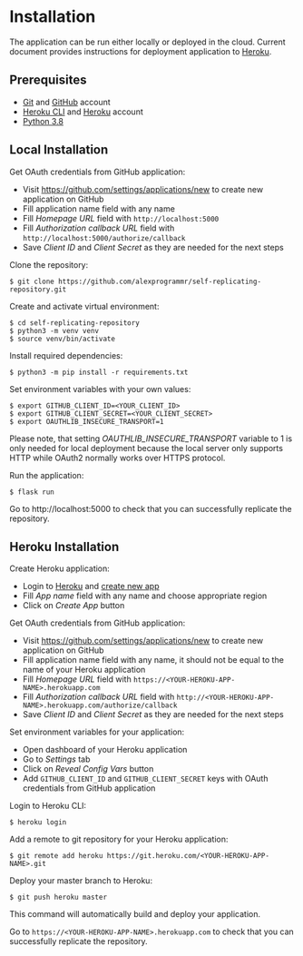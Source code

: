 # Installation

The application can be run either locally or deployed in the cloud. Current document provides instructions for deployment application to [Heroku](https://heroku.com).

## Prerequisites

- [Git](https://git-scm.com/) and [GitHub](https://github.com) account
- [Heroku CLI](https://devcenter.heroku.com/articles/heroku-cli) and [Heroku](https://heroku.com) account
- [Python 3.8](https://www.python.org/)

## Local Installation

Get OAuth credentials from GitHub application:

- Visit https://github.com/settings/applications/new to create new application on GitHub
- Fill application name field with any name
- Fill *Homepage URL* field with `http://localhost:5000`
- Fill *Authorization callback URL* field with `http://localhost:5000/authorize/callback`
- Save *Client ID* and *Client Secret* as they are needed for the next steps

Clone the repository:

```
$ git clone https://github.com/alexprogrammr/self-replicating-repository.git
```

Create and activate virtual environment:

```
$ cd self-replicating-repository
$ python3 -m venv venv
$ source venv/bin/activate
```

Install required dependencies:

```
$ python3 -m pip install -r requirements.txt
```

Set environment variables with your own values:

```
$ export GITHUB_CLIENT_ID=<YOUR_CLIENT_ID>
$ export GITHUB_CLIENT_SECRET=<YOUR_CLIENT_SECRET>
$ export OAUTHLIB_INSECURE_TRANSPORT=1
```

Please note, that setting *OAUTHLIB_INSECURE_TRANSPORT* variable to 1 is only needed for local deployment because the local server only supports HTTP while OAuth2 normally works over HTTPS protocol.

Run the application:

```
$ flask run
```

Go to http://localhost:5000 to check that you can successfully replicate the repository.

## Heroku Installation

Create Heroku application:

- Login to [Heroku](https://heroku.com) and [create new app](https://dashboard.heroku.com/new-app)
- Fill *App name* field with any name and choose appropriate region
- Click on *Create App* button

Get OAuth credentials from GitHub application:

- Visit https://github.com/settings/applications/new to create new application on GitHub
- Fill application name field with any name, it should not be equal to the name of your Heroku application
- Fill *Homepage URL* field with `https://<YOUR-HEROKU-APP-NAME>.herokuapp.com`
- Fill *Authorization callback URL* field with `http://<YOUR-HEROKU-APP-NAME>.herokuapp.com/authorize/callback`
- Save *Client ID* and *Client Secret* as they are needed for the next steps

Set environment variables for your application:

- Open dashboard of your Heroku application
- Go to *Settings* tab
- Click on *Reveal Config Vars* button
- Add `GITHUB_CLIENT_ID` and `GITHUB_CLIENT_SECRET` keys with OAuth credentials from GitHub application

Login to Heroku CLI:

```
$ heroku login
```

Add a remote to git repository for your Heroku application:

```
$ git remote add heroku https://git.heroku.com/<YOUR-HEROKU-APP-NAME>.git
```

Deploy your master branch to Heroku:

```
$ git push heroku master
```

This command will automatically build and deploy your application.

Go to `https://<YOUR-HEROKU-APP-NAME>.herokuapp.com` to check that you can successfully replicate the repository.
